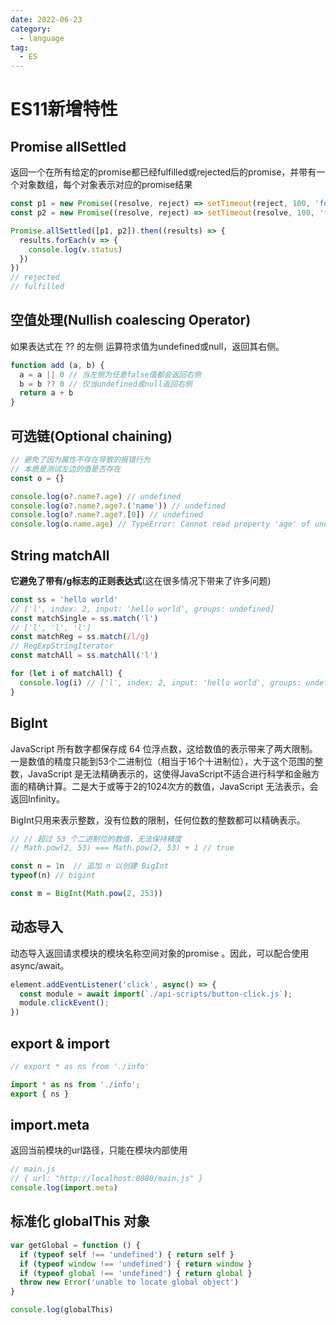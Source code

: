 ```yaml
---
date: 2022-06-23
category:
  - language
tag:
  - ES
---
```


# ES11新增特性

## Promise allSettled

返回一个在所有给定的promise都已经fulfilled或rejected后的promise，并带有一个对象数组，每个对象表示对应的promise结果

```js
const p1 = new Promise((resolve, reject) => setTimeout(reject, 100, 'foo'))
const p2 = new Promise((resolve, reject) => setTimeout(resolve, 100, 'foo'))

Promise.allSettled([p1, p2]).then((results) => {
  results.forEach(v => {
    console.log(v.status)
  })
})
// rejected
// fulfilled
```

## 空值处理(Nullish coalescing Operator)

如果表达式在 ?? 的左侧 运算符求值为undefined或null，返回其右侧。

```js
function add (a, b) {
  a = a || 0 // 当左侧为任意false值都会返回右侧
  b = b ?? 0 // 仅当undefined或null返回右侧
  return a + b
}
```

## 可选链(Optional chaining)

```js
// 避免了因为属性不存在导致的报错行为
// 本质是测试左边的值是否存在
const o = {}

console.log(o?.name?.age) // undefined
console.log(o?.name?.age?.('name')) // undefined
console.log(o?.name?.age?.[0]) // undefined
console.log(o.name.age) // TypeError: Cannot read property 'age' of undefined
```

## String matchAll

**它避免了带有/g标志的正则表达式**(这在很多情况下带来了许多问题)

```js
const ss = 'hello world'
// ['l', index: 2, input: 'hello world', groups: undefined]
const matchSingle = ss.match('l')
// ['l', 'l', 'l']
const matchReg = ss.match(/l/g)
// RegExpStringIterator
const matchAll = ss.matchAll('l')

for (let i of matchAll) {
  console.log(i) // ['l', index: 2, input: 'hello world', groups: undefined]
}
```

## BigInt

JavaScript 所有数字都保存成 64 位浮点数，这给数值的表示带来了两大限制。一是数值的精度只能到53个二进制位（相当于16个十进制位），大于这个范围的整数，JavaScript 是无法精确表示的，这使得JavaScript不适合进行科学和金融方面的精确计算。二是大于或等于2的1024次方的数值，JavaScript 无法表示，会返回Infinity。

BigInt只用来表示整数，没有位数的限制，任何位数的整数都可以精确表示。

```js
// // 超过 53 个二进制位的数值，无法保持精度
// Math.pow(2, 53) === Math.pow(2, 53) + 1 // true

const n = 1n  // 追加 n 以创建 BigInt
typeof(n) // bigint

const m = BigInt(Math.pow(2, 253))
```

## 动态导入

动态导入返回请求模块的模块名称空间对象的promise 。因此，可以配合使用async/await。

```js
element.addEventListener('click', async() => {
  const module = await import(`./api-scripts/button-click.js`);
  module.clickEvent();
})
```

## export & import

```js
// export * as ns from './info'

import * as ns from './info';
export { ns }
```

## import.meta

返回当前模块的url路径，只能在模块内部使用

```js
// main.js
// { url: "http://localhost:8080/main.js" }
console.log(import.meta)
```

## 标准化 globalThis 对象

```js
var getGlobal = function () {
  if (typeof self !== 'undefined') { return self }
  if (typeof window !== 'undefined') { return window }
  if (typeof global !== 'undefined') { return global }
  throw new Error('unable to locate global object')
}

console.log(globalThis)
```

